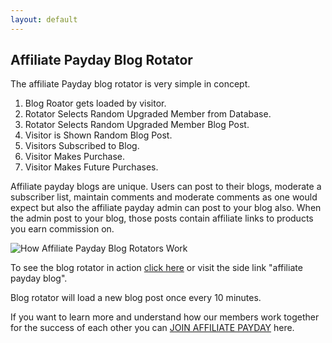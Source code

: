 ```yaml
---
layout: default
---
```


## Affiliate Payday Blog Rotator

The affiliate Payday blog rotator is very simple in concept.

1. Blog Roator gets loaded by visitor.
2. Rotator Selects Random Upgraded Member from Database.
3. Rotator Selects Random Upgraded Member Blog Post.
4. Visitor is Shown Random Blog Post.
5. Visitors Subscribed to Blog.
6. Visitor Makes Purchase.
7. Visitor Makes Future Purchases.

Affiliate payday blogs are unique. Users can post to their blogs, moderate a subscriber list, maintain comments and moderate comments as one would expect but also the affiliate payday admin can post to your blog also. When the admin post to your blog, those posts contain affiliate links to products you earn commission on. 

![How Affiliate Payday Blog Rotators Work](https://scontent-den4-1.xx.fbcdn.net/v/t1.0-9/87431456_108164767448514_7756264182667804672_o.png?_nc_cat=110&_nc_sid=a61e81&_nc_ohc=Z5gFl5V9FKoAX9vDXzh&_nc_ht=scontent-den4-1.xx&oh=3331c4c0d55921bdc7ec18428df527d8&oe=5F00599E)

To see the blog rotator in action [click here](https://afpayday.com/blogs/1/) or visit the side link "affiliate payday blog".

Blog  rotator will load a new blog post once every 10 minutes. 

If you want to learn more and understand how our members work together for the success of each other you can [JOIN AFFILIATE PAYDAY](https://afpayday.com) here. 
